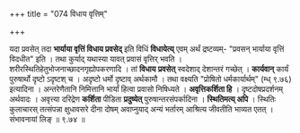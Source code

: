 +++
title = "074 विधाय वृत्तिम्"

+++


यदा प्रवसेत् तदा **भार्याया वृत्तिं विधाय प्रवसेद्** इति विधिं **विधायेत्य्** एवम् अर्थं द्रष्टव्यम्- "प्रवसन् भार्याया वृत्तिं विदधीत" इति । तथा कुर्याद् यथास्या यावत् प्रवासं वृत्तिर् भवति । शरीरस्थितिहेतुभोजनाच्छादनगृह्योपकरणादि । तां **विधाय** **प्रवसेत्** स्वदेशाद् देशान्तरं गच्छेत् । **कार्यवान्** कार्यं पुरुषार्थो दृष्टो ऽदृष्टश् च । अदृष्टो धर्मो दृष्टाव् अर्थकामौ । तथा वक्ष्यति "प्रोषितो धर्मकार्यार्थम्" (म्ध् ९.७६) इत्यादिना । अन्तरेणैतानि निमित्तानि भार्यां हित्वा प्रवासो निषिध्यते । **अवृत्तिकर्शिता हि** । दृष्टदोषप्रदर्शनम् अर्थवादः । अवृत्त्या दरिद्रेण **कर्शिता** पीडिता **प्रदुष्येत्** पुरुषान्तरसंपर्कादिना । **स्थितिमत्य् अपि** । स्थितिः कुलाचारस् तत्संपन्ना क्षुधावसरे दीना दोषम् अवाप्नुयाद् अन्यं भर्तारम् आश्रित्य जीवतीति भाव्यत एतत् । संभावनायां लिङ् ॥ ९.७४ ॥